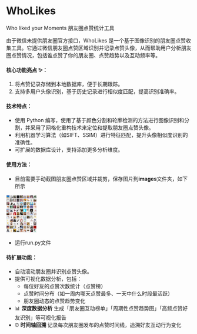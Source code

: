 # WhoLikes

Who liked your Moments 朋友圈点赞统计工具

由于微信未提供朋友圈官方接口，WhoLikes 是一个基于图像识别的朋友圈点赞收集工具。它通过微信朋友圈点赞区域识别并记录点赞头像，从而帮助用户分析朋友圈点赞情况，包括谁点赞了你的朋友圈、点赞趋势以及互动频率等。



#### **核心功能亮点** ✨：

1. 将点赞记录存储到本地数据库，便于长期跟踪。
2. 支持多用户头像识别，基于历史记录进行相似度匹配，提高识别准确率。



#### 技术特点：

- 使用 Python 编写，使用了基于颜色分割和轮廓检测的方法进行图像识别和分割，并采用了网格化重构技术来定位和提取朋友圈点赞头像。
- 利用机器学习算法（如SIFT、SSIM）进行特征匹配，提升头像相似度识别的准确性。
- 可扩展的数据库设计，支持添加更多分析维度。



#### 使用方法：

- 目前需要手动截图朋友圈点赞区域并裁剪，保存图片到**images**文件夹，如下所示

<img src="sample.png" alt="1750926955409" style="zoom:10%;" />

- 运行run.py文件



#### 待扩展功能：

- 自动滚动朋友圈并识别点赞头像。
- 提供可视化数据分析，包括：
  - 每位好友的点赞次数统计（点赞榜）
  - 点赞时间分布（如一周内哪天点赞最多、一天中什么时段最活跃）
  - 朋友圈动态的点赞趋势变化
- 📊 **深度数据分析** 生成「朋友圈互动榜单」「周期性点赞趋势图」「高频点赞好友识别」等可视化报告
- ⏰ **时间轴回溯** 记录每次朋友圈发布的点赞时间线，追溯好友互动行为变化
